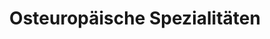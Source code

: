 ---
title: "Osteuropäische Spezialitäten"
url: /finsterwalde/osteuropaeische-spezialitaeten/
shop: Lebensmittel
---